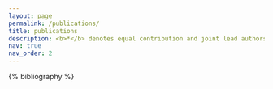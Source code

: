 ```yaml
---
layout: page
permalink: /publications/
title: publications
description: <b>*</b> denotes equal contribution and joint lead authorship
nav: true
nav_order: 2
---
```


<!-- _pages/publications.md -->
<div class="publications">

{% bibliography %}

</div>
